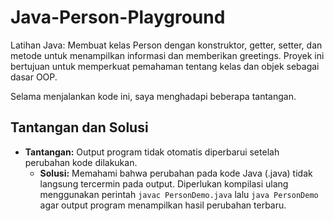 # Java-Person-Playground
Latihan Java: Membuat kelas Person dengan konstruktor, getter, setter, dan metode untuk menampilkan informasi dan memberikan greetings. Proyek ini bertujuan untuk memperkuat pemahaman tentang kelas dan objek sebagai dasar OOP.

Selama menjalankan kode ini, saya menghadapi beberapa tantangan.
## Tantangan dan Solusi
* **Tantangan:** Output program tidak otomatis diperbarui setelah perubahan kode dilakukan.
    * **Solusi:** Memahami bahwa perubahan pada kode Java (.java) tidak langsung tercermin pada output. Diperlukan kompilasi ulang menggunakan perintah `javac PersonDemo.java` lalu `java PersonDemo` agar output program menampilkan hasil perubahan terbaru.
